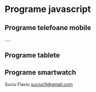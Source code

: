 # Programe javascript
## Programe telefoane mobile
.....
## Programe tablete
## Programe smartwatch


Suciu Flaviu
suciucfi@gmail.com